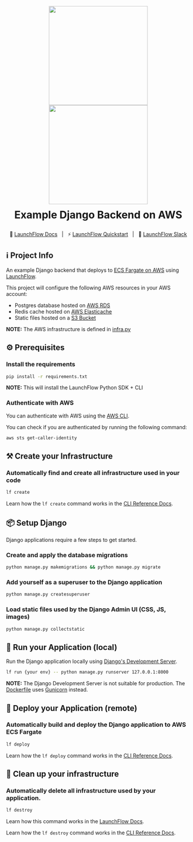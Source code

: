 <div align="center" style="display: flex; flex-direction: column; justify-content: center;">
    <a style="align-self: center" href="https://launchflow.com/#gh-dark-mode-only" target="_blank">
        <img  height="auto" width="270" src="https://storage.googleapis.com/launchflow-public-images/launchflow-logo-dark.png#gh-dark-mode-only">
    </a>
    <a style="align-self: center" href="https://launchflow.com/#gh-light-mode-only" target="_blank">
        <img  height="auto" width="270" src="https://storage.googleapis.com/launchflow-public-images/launchflow-logo-light.svg#gh-light-mode-only">
    </a>
    <div style="display: flex; align-content: center; gap: 4px; justify-content: center; margin-top: 12px; margin-bottom: 12px;  border-bottom: none;">
        <h1 style="margin-top: 0px; margin-bottom: 0px; border-bottom: none;">
            Example Django Backend on AWS
        </h1>
    </div>
</div>
<div style="text-align: center;" align="center">

📖 [LaunchFlow Docs](https://docs.launchflow.com/) &nbsp; | &nbsp; ⚡ [LaunchFlow Quickstart](https://docs.launchflow.com/docs/get-started) &nbsp; | &nbsp; 👋 [LaunchFlow Slack](https://join.slack.com/t/launchflowusers/shared_invite/zt-27wlowsza-Uiu~8hlCGkvPINjmMiaaMQ)

</div>

## ℹ️ Project Info

An example Django backend that deploys to [ECS Fargate on AWS](https://aws.amazon.com/fargate/) using [LaunchFlow](https://launchflow.com/).

This project will configure the following AWS resources in your AWS account:
- Postgres database hosted on [AWS RDS](https://aws.amazon.com/rds/)
- Redis cache hosted on [AWS Elasticache](https://aws.amazon.com/elasticache/)
- Static files hosted on a [S3 Bucket](https://aws.amazon.com/s3/)

<strong>NOTE:</strong> The AWS infrastructure is defined in [infra.py](/django-backend/aws/app/infra.py)

## ⚙️ Prerequisites

### Install the requirements
```bash
pip install -r requirements.txt
```

<strong>NOTE:</strong> This will install the LaunchFlow Python SDK + CLI

### Authenticate with AWS

You can authenticate with AWS using the [AWS CLI](https://aws.amazon.com/cli/). 

You can check if you are authenticated by running the following command:
```bash
aws sts get-caller-identity
```


## ⚒️ Create your Infrastructure

### Automatically find and create all infrastructure used in your code

```bash
lf create
```

Learn how the `lf create` command works in the [CLI Reference Docs](https://docs.launchflow.com/reference/cli#launchflow-create).

## 📦 Setup Django

Django applications require a few steps to get started.

### Create and apply the database migrations

```bash
python manage.py makemigrations && python manage.py migrate
```

### Add yourself as a superuser to the Django application

```bash
python manage.py createsuperuser
```

### Load static files used by the Django Admin UI (CSS, JS, images)

```bash
python manage.py collectstatic
```

## 🏃 Run your Application (local)

Run the Django application locally using [Django's Development Server](https://docs.djangoproject.com/en/5.0/intro/tutorial01/#the-development-server).

```bash
lf run {your env} -- python manage.py runserver 127.0.0.1:8000
```

<strong>NOTE:</strong> The Django Development Server is not suitable for production. The [Dockerfile](/django-backend/aws/Dockerfile) uses [Gunicorn](https://gunicorn.org/) instead.

## 🚀 Deploy your Application (remote)

### Automatically <strong>build</strong> and <strong>deploy</strong> the Django application to AWS ECS Fargate

```bash
lf deploy
```

Learn how the `lf deploy` command works in the [CLI Reference Docs](https://docs.launchflow.com/reference/cli#launchflow-deploy).

## 🧹 Clean up your infrastructure

### Automatically delete all infrastructure used by your application.

```bash
lf destroy
```

Learn how this command works in the [LaunchFlow Docs](https://docs.launchflow.com/reference/cli#launchflow-clean).

Learn how the `lf destroy` command works in the [CLI Reference Docs](https://docs.launchflow.com/reference/cli#launchflow-destroy).

